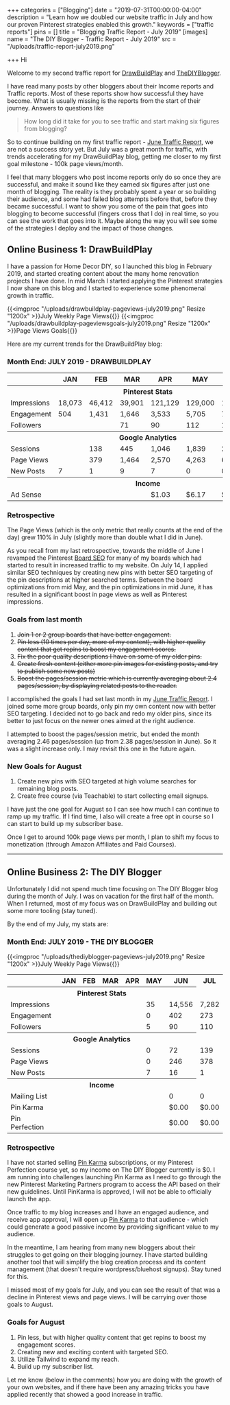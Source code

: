 +++
categories = ["Blogging"]
date = "2019-07-31T00:00:00-04:00"
description = "Learn how we doubled our website traffic in July and how our proven Pinterest strategies enabled this growth."
keywords = ["traffic reports"]
pins = []
title = "Blogging Traffic Report - July 2019"
[images]
name = "The DIY Blogger - Traffic Report - July 2019"
src = "/uploads/traffic-report-july2019.png"

+++
Hi

Welcome to my second traffic report for  [DrawBuildPlay](https://www.drawbuildplay.com "DrawBuildPlay - Home Decor and DIY Blog") and [TheDIYBlogger](https://www.thediyblogger.com "The DIY Blogger - Pinterest Strategies").  

I have read many posts by other bloggers about their Income reports and Traffic reports.  Most of these reports show how successful they have become.  What is usually missing is the reports from the start of their journey.  Answers to questions like

> How long did it take for you to see traffic and start making six figures from blogging?

So to continue building on my first traffic report - [June Traffic Report](/blog/blogging-traffic-report-june-2019/ "June Traffic Report"), we are not a success story yet.  But July was a great month for traffic, with trends accelerating for my DrawBuildPlay blog, getting me closer to my first goal milestone - 100k page views/month.

I feel that many bloggers who post income reports only do so once they are successful, and make it sound like they earned six figures after just one month of blogging.  The reality is they probably spent a year or so building their audience, and some had failed blog attempts before that, before they became successful.  I want to show you some of the pain that goes into blogging to become successful (fingers cross that I do) in real time, so you can see the work that goes into it.  Maybe along the way you will see some of the strategies I deploy and the impact of those changes.

## Online Business 1: DrawBuildPlay

I have a passion for Home Decor DIY, so I launched this blog in February 2019, and started creating content about the many home renovation projects I have done.  In mid March I started applying the Pinterest strategies I now share on this blog and I started to experience some phenomenal growth in traffic.

{{<imgproc "/uploads/drawbuildplay-pageviews-july2019.png" Resize "1200x" >}}July Weekly Page Views{{</imgproc>}}
{{<imgproc "/uploads/drawbuildplay-pageviewsgoals-july2019.png" Resize "1200x" >}}Page Views Goals{{</imgproc>}}

Here are my current trends for the DrawBuildPlay blog:

### **Month End: JULY 2019 - DRAWBUILDPLAY**

<table class="incomereport">
<tr class="months">
<th></th>
<th>JAN</th>
<th>FEB</th>
<th>MAR</th>
<th>APR</th>
<th>MAY</th>  
<th>JUN</th>
<th class="currentmonth">JUL</th>
</tr>
<tr>
<th colspan="13">Pinterest Stats</th>
</tr>
<tr>
<td>Impressions</td>
<td>18,073</td>
<td>46,412</td>
<td>39,901</td>
<td>121,129</td>
<td>129,000</td>
<td>138,253</td>
<td class="currentmonth">326,552</td>
</tr>
<tr>
<td>Engagement</td>
<td>504</td>
<td>1,431</td>
<td>1,646</td>
<td>3,533</td>
<td>5,705</td>
<td>7,623</td>
<td class="currentmonth">19,880</td>
</tr>
<tr>
<td>Followers</td>
<td></td>
<td></td>
<td>71</td>
<td>90</td>
<td>112</td>
<td>137</td>
<td class="currentmonth">224</td>
</tr>
<tr>
<th colspan="13">Google Analytics</th>
</tr>
<tr>
<td>Sessions</td>
<td></td>
<td>138</td>
<td>445</td>
<td>1,046</td>
<td>1,839</td>
<td>2,676</td>
<td class="currentmonth">5,500</td>
</tr>
<tr>
<td>Page Views</td>
<td></td>
<td>379</td>
<td>1,464</td>
<td>2,570</td>
<td>4,263</td>
<td>6,357</td>
<td class="currentmonth">13,367</td>
</tr>
<tr>
<td>New Posts</td>
<td>7</td>
<td>1</td>
<td>9</td>
<td>7</td>
<td>0</td>
<td>0</td>
<td class="currentmonth">0</td>
</tr>
<tr>
<th colspan="13">Income</th>
</tr>
<tr>
<td>Ad Sense</td>
<td></td>
<td></td>
<td></td>
<td>$1.03</td>
<td>$6.17</td>
<td>$20.57</td>
<td class="currentmonth">$37.35</td>
</tr>
</table>


### Retrospective

The Page Views (which is the only metric that really counts at the end of the day) grew 110% in July (slightly more than double what I did in June).

As you recall from my last retrospective, towards the middle of June I revamped the Pinterest [Board SEO](/blog/how-to-create-keyword-rich-pinterest-board-names-to-get-more-repins/ "Board SEO") for many of my boards which had started to result in increased traffic to my website.  On July 14, I applied similar SEO techniques by creating new pins with better SEO targeting of the pin descriptions at higher searched terms.  Between the board optimizations from mid May, and the pin optimizations in mid June, it has resulted in a significant boost in page views as well as Pinterest impressions. 

### Goals from last month

1. ~~Join 1 or 2 group boards that have better engagement.~~
2. ~~Pin less (10 times per day, more of my content), with higher quality content that get repins to boost my engagement scores.~~
3. ~~Fix the poor quality descriptions I have on some of my older pins.~~
4. ~~Create fresh content (either more pin images for existing posts, and try to publish some new posts)~~
5. ~~Boost the pages/session metric which is currently averaging about 2.4 pages/session, by displaying related posts to the reader.~~

I accomplished the goals I had set last month in my [June Traffic Report](/blog/blogging-traffic-report-june-2019/ "June Traffic Report").  I joined some more group boards, only pin my own content now with better SEO targeting.  I decided not to go back and redo my older pins, since its better to just focus on the newer ones aimed at the right audience.  

I attempted to boost the pages/session metric, but ended the month averaging 2.46 pages/session (up from 2.38 pages/session in June).  So it was a slight increase only. I may revisit this one in the future again.

### New Goals for August

1. Create new pins with SEO targeted at high volume searches for remaining blog posts.
2. Create free course (via Teachable) to start collecting email signups.

I have just the one goal for August so I can see how much I can continue to ramp up my traffic.  If I find time, I also will create a free opt in course so I can start to build up my subscriber base.

Once I get to around 100k page views per month, I plan to shift my focus to monetization (through Amazon Affiliates and Paid Courses).

------------

## Online Business 2: The DIY Blogger

Unfortunately I did not spend much time focusing on The DIY Blogger blog during the month of July.  I was on vacation for the first half of the month.  When I returned, most of my focus was on DrawBuildPlay and building out some more tooling (stay tuned).  

By the end of my July, my stats are:

### **Month End: JULY 2019 - THE DIY BLOGGER**

{{<imgproc "/uploads/thediyblogger-pageviews-july2019.png" Resize "1200x" >}}July Weekly Page Views{{</imgproc>}}

<table class="incomereport">
<tr class="months">
<th></th>
<th>JAN</th>
<th>FEB</th>
<th>MAR</th>
<th>APR</th>
<th>MAY</th>
<th>JUN</th>
<th class="currentmonth">JUL</th>
</tr>
<tr>
<th colspan="7">Pinterest Stats</th>
</tr>
<tr>
<td>Impressions</td>
<td></td>
<td></td>
<td></td>
<td></td>
<td>35</td>
<td>14,556</td>
<td class="currentmonth">7,282</td>
</tr>
<tr>
<td>Engagement</td>
<td></td>
<td></td>
<td></td>
<td></td>
<td>0</td>
<td>402</td>
<td class="currentmonth">273</td>
</tr>
<tr>
<td>Followers</td>
<td></td>
<td></td>
<td></td>
<td></td>
<td>5</td>
<td>90</td>
<td class="currentmonth">110</td>
</tr>
<tr>
<th colspan="7">Google Analytics</th>
</tr>
<tr>
<td>Sessions</td>
<td></td>
<td></td>
<td></td>
<td></td>
<td>0</td>
<td>72</td>
<td class="currentmonth">139</td>
</tr>
<tr>
<td>Page Views</td>
<td></td>
<td></td>
<td></td>
<td></td>
<td>0</td>
<td>246</td>
<td class="currentmonth">378</td>
</tr>
<tr>
<td>New Posts</td>
<td></td>
<td></td>
<td></td>
<td></td>
<td>7</td>
<td>16</td>
<td class="currentmonth">1</td>
</tr>
<tr>
<th colspan="7">Income</th>
</tr>
<tr>
<td>Mailing List</td>
<td></td>
<td></td>
<td></td>
<td></td>
<td></td>
<td>0</td>
<td class="currentmonth">0</td>
</tr>
<tr>
<td>Pin Karma</td>
<td></td>
<td></td>
<td></td>
<td></td>
<td></td>
<td>$0.00</td>
<td class="currentmonth">$0.00</td>
</tr>
<tr>
<td>Pin Perfection</td>
<td></td>
<td></td>
<td></td>
<td></td>
<td></td>
<td>$0.00</td>
<td class="currentmonth">$0.00</td>
</tr>
</table>

### Retrospective

I have not started selling <a href="/pinkarma" alt="Pin Karma - Pinterest Assistant">Pin Karma</a> subscriptions, or my Pinterest Perfection course yet, so my income on The DIY Blogger currently is $0.  I am running into challenges launching Pin Karma as I need to go through the new Pinterest Marketing Partners program to access the API based on their new guidelines.  Until PinKarma is approved, I will not be able to officially launch the app.

Once traffic to my blog increases and I have an engaged audience, and receive app approval, I will open up <a href="/pinkarma" alt="Pin Karma - Pinterest Assistant">Pin Karma</a> to that audience - which could generate a good passive income by providing significant value to my audience.

In the meantime, I am hearing from many new bloggers about their struggles to get going on their blogging journey.  I have started building another tool that will simplify the blog creation process and its content management (that doesn't require wordpress/bluehost signups).  Stay tuned for this.

I missed most of my goals for July, and you can see the result of that was a decline in Pinterest views and page views.  I will be carrying over those goals to August.

### Goals for August

1. Pin less, but with higher quality content that get repins to boost my engagement scores.
2. Creating new and exciting content with targeted SEO.
3. Utilize Tailwind to expand my reach.
4. Build up my subscriber list.

Let me know (below in the comments) how you are doing with the growth of your own websites, and if there have been any amazing tricks you have applied recently that showed a good increase in traffic.